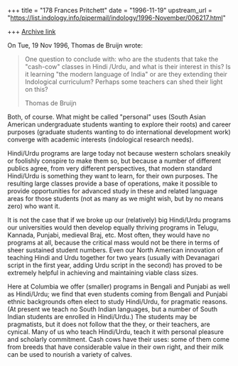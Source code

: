 +++
title = "178 Frances Pritchett"
date = "1996-11-19"
upstream_url = "https://list.indology.info/pipermail/indology/1996-November/006217.html"

+++
[Archive link](https://list.indology.info/pipermail/indology/1996-November/006217.html)

On Tue, 19 Nov 1996, Thomas de Bruijn wrote:

> 
> One question to conclude with: who are the students that take the "cash-cow"
> classes in Hindi /Urdu, and what is their interest in this? Is it learning
> "the modern language of India" or are they extending their Indological
> curriculum? Perhaps some teachers can shed their light on this?
> 
> Thomas de Bruijn
>

Both, of course.  What might be called "personal" uses (South Asian
American undergraduate students wanting to explore their roots) and career
purposes (graduate students wanting to do international development work)
converge with academic interests (indological research needs).

Hindi/Urdu programs are large today not because western scholars
sneakily or foolishly conspire to make them so, but because a number of
different publics agree, from very different perspectives, that modern
standard Hindi/Urdu is something they want to learn, for their own
purposes.  The resulting large classes provide a base of operations, make
it possible to provide opportunities for advanced study in these and
related language areas for those students (not as many as we might wish,
but by no means zero) who want it.

It is not the case that if we broke up our (relatively) big Hindi/Urdu
programs our universities would then develop equally thriving programs in
Telugu, Kannada, Punjabi, medieval Braj, etc.  Most often, they would have
no programs at all, because the critical mass would not be there in terms
of sheer sustained student numbers.  Even our North American innovation of
teaching Hindi and Urdu together for two years (usually with Devanagari
script in the first year, adding Urdu script in the second) has proved to
be extremely helpful in achieving and maintaining viable class sizes.

Here at Columbia we offer (smaller) programs in Bengali and Punjabi as
well as Hindi/Urdu; we find that even students coming from Bengali and
Punjabi ethnic backgrounds often elect to study Hindi/Urdu, for pragmatic
reasons.  (At present we teach no South Indian languages, but a number of
South Indian students are enrolled in Hindi/Urdu.)  The students may be
pragmatists, but it does not follow that the they, or their teachers, are
cynical.  Many of us who teach Hindi/Urdu, teach it with personal
pleasure and scholarly commitment.  Cash cows have their uses:  some of
them come from breeds that have considerable value in their own right, and
their milk can be used to nourish a variety of calves.






